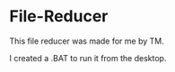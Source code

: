 # File-Reducer

This file reducer was made for me by TM.

I created a .BAT to run it from the desktop.
